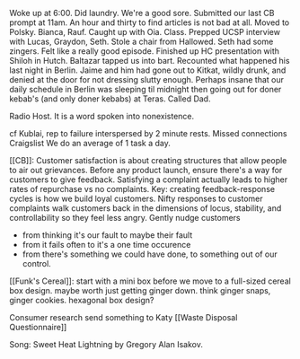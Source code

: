 Woke up at 6:00. Did laundry. We're a good sore. Submitted our last CB prompt at 11am. An hour and thirty to find articles is not bad at all. Moved to Polsky. Bianca, Rauf. Caught up with Oia. Class. Prepped UCSP interview with Lucas, Graydon, Seth. Stole a chair from Hallowed. Seth had some zingers. Felt like a really good episode. Finished up HC presentation with Shiloh in Hutch. Baltazar tapped us into bart. Recounted what happened his last night in Berlin. Jaime and him had gone out to Kitkat, wildly drunk, and denied at the door for not dressing slutty enough. Perhaps insane that our daily schedule in Berlin was sleeping til midnight then going out for doner kebab's (and only doner kebabs) at Teras. Called Dad.

Radio Host. It is a word spoken into nonexistence.

cf Kublai, rep to failure interspersed by 2 minute rests.
Missed connections Craigslist
We do an average of 1 task a day.

[[CB]]: Customer satisfaction is about creating structures that allow people to air out grievances. 
Before any product launch, ensure there's a way for customers to give feedback. 
Satisfying a complaint actually leads to higher rates of repurchase vs no complaints.
Key: creating feedback-response cycles is how we build loyal customers. 
Nifty responses to customer complaints walk customers back in the dimensions of locus, stability, and controllability so they feel less angry. 
Gently nudge customers 
- from thinking it's our fault to maybe their fault
- from it fails often to it's a one time occurence
- from there's something we could have done, to something out of our control.

[[Funk's Cereal]]: start with a mini box before we move to a full-sized cereal box design. maybe worth just getting ginger down. think ginger snaps, ginger cookies. hexagonal box design?

Consumer research send something to Katy
[[Waste Disposal Questionnaire]]

Song: Sweet Heat Lightning by Gregory Alan Isakov.
